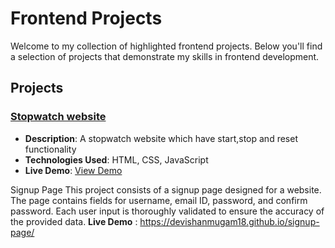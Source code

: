 # Frontend Projects

Welcome to my collection of highlighted frontend projects. Below you'll find a selection of projects that demonstrate my skills in frontend development.

## Projects

### [Stopwatch website](https://github.com/Devishanmugam18/Vanilla-Javascript-Stopwatch)
- **Description**: A stopwatch website which have start,stop and reset functionality
- **Technologies Used**: HTML, CSS, JavaScript
- **Live Demo**: [View Demo](https://devishanmugam18.github.io/Vanilla-Javascript-Stopwatch/)

Signup Page
This project consists of a signup page designed for a website. The page contains fields for username, email ID, password, and confirm password. Each user input is thoroughly validated to ensure the accuracy of the provided data.
**Live Demo** : https://devishanmugam18.github.io/signup-page/
